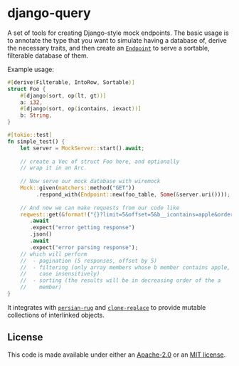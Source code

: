 # django-query

A set of tools for creating Django-style mock endpoints. The basic
usage is to annotate the type that you want to simulate having a
database of, derive the necessary traits, and then create an
[`Endpoint`](https://docs.rs/django-query/latest/django-query/struct.Endpoint.html)
to serve a sortable, filterable database of them.

Example usage:
```rust
#[derive(Filterable, IntoRow, Sortable)]
struct Foo {
    #[django(sort, op(lt, gt))]
    a: i32,
    #[django(sort, op(icontains, iexact))]
    b: String,
}

#[tokio::test]
fn simple_test() {
    let server = MockServer::start().await;
    
    // create a Vec of struct Foo here, and optionally 
    // wrap it in an Arc. 
    
    // Now serve our mock database with wiremock
    Mock::given(matchers::method("GET"))
         .respond_with(Endpoint::new(foo_table, Some(&server.uri())));
    
    // And now we can make requests from our code like
    reqwest::get(&format!("{}?limit=5&offset=5&b__icontains=apple&ordering=-a"))
       .await
       .expect("error getting response")
       .json()
       .await
       .expect("error parsing response");
    // which will perform
    //  - pagination (5 responses, offset by 5)
    //  - filtering (only array members whose b member contains apple,
    //    case insensitively)
    //  - sorting (the results will be in decreasing order of the a
    //    member)
}
```

It integrates with
[`persian-rug`](https://docs.rs/persian-rug/latest/persian-rug/) and
[`clone-replace`](https://docs.rs/clone-replace/latest/clone-replace/)
to provide mutable collections of interlinked objects.

## License

This code is made available under either an
[Apache-2.0](https://opensource.org/licenses/Apache-2.0) or an [MIT
license](https://opensource.org/licenses/MIT).
